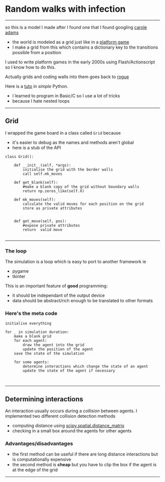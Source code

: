 # Random walks with infection

---

so this is a model I made after I found one  that I found googling [carole adams](https://www.liglab.fr/fr/membre/carole-adam)

- the world is modeled as a grid just like  in a [platform game](https://eloquentjavascript.net/16_game.html) 
- I make a grid from this which contains a dictionary key to the transitions possible from a position

I used to write platform games in the early 2000s using Flash/Actionscript so I know how to do this.

Actually grids and coding walls into them  goes back to [rogue](https://en.wikipedia.org/wiki/Rogue_(video_game)#User_interface)

Here is a [tuto](http://rogueliketutorials.com/) in *simple* Python.

- I learned to program in Basic/C so I use a lot of tricks
- because I hate nested loops


---

## Grid

I wrapped the game board in a  class called ```Grid``` because 

- it's easier to debug as the names and methods aren't global
- here is a stub of the API


```
class Grid():
    
    def __init__(self, *args):
        initialise the grid with the border walls
        call self.mk_moves
        
    def get_blank(self):
        #make a blank copy of the grid without boundary walls
        return np.zeros_like(self.X)
                
    def mk_moves(self):
        calculate the valid moves for each position on the grid
        store as private attributes 


    def get_move(self, pos):
        #expose private attributes
        return  valid move   
    
```
            
          
---

### The loop

The simulation is a loop which is easy to port to another framework ie
- pygame
- tkinter

This is an important feature of **good** programming:
- it should be independant of the output device 
- data should be abstract/rich enough to be translated to other formats



### Here's the meta code



```
initialise everything

for _ in simulation duration:
    make a blank grid
    for each agent:
        draw the agent into the grid
        update the position of the agent
    save the state of the simulation
    
    for some agents:  
        determine interactions which change the state of an agent
        update the state of the agent if necessary

    
```

---

## Determining interactions

An interaction usually occurs during a *collision* between agents.
I implemented two different collision detection methods
- computing distance using [scipy.spatial.distance_matrix]()
- checking in a small box around the agents for other agents

### Advantages/disadvantages

- the first method can be useful if there are long distance interactions but is computationally expensive
- the second method is **cheap** but you have to clip the box if the agent is at the edge of the grid



---


